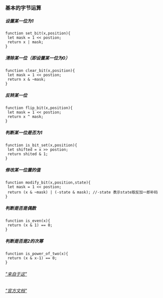 ### 基本的字节运算
##### 设置某一位为1
```
function set_bit(x,position){
 let mask = 1 << postion;
 return x | mask;
}
```
##### 清除某一位（即设置某一位为0）
```
function clear_bit(x,position){
 let mask = 1 << postion;
 return x & ~mask;
}
```
##### 反转某一位
```
function flip_bit(x,position){
 let mask = 1 << postion;
 return x ^ mask;
}
```
##### 判断某一位是否为1
```
function is_bit_set(x,position){
 let shifted = x >> postion;
 return shited & 1;
}
```
##### 修改某一位置的值
```
function modify_bit(x,position,state){
 let mask = 1 << postion;
 return (x & ~mask) | (-state & mask); //-state 表示state取反加一即补码
}
```
##### 判断是否是偶数
```
function is_even(x){
 return (x & 1) == 0;
}
```
##### 判断是否是2的次幂
```
function is_power_of_two(x){
 return (x & x-1) == 0;
}
```
###### ["来自于这"](https://www.youtube.com/watch?v=7jkIUgLC29I )
###### ["官方文档"](https://developer.mozilla.org/zh-CN/docs/Web/JavaScript/Reference/Operators/Bitwise_Operators)
